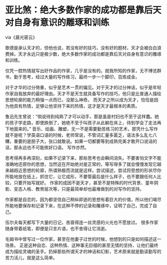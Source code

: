 # 亚比煞：绝大多数作家的成功都是靠后天对自身有意识的雕琢和训练

via《晨光密云》

歌德是承认天才的，但他也说，若没有好的技巧，没有好的题材，天才会被白白浪费掉。天才永远只是极少数，绝大多数作家的成功都是靠后天对自身有意识的雕琢和训练。 

仅凭一腔热情就写出好作品的作家，几乎是没有的。就我所知的作家，无不博览群书，勤于思考，经过大量的写作练习，最终一步一个脚印，百炼成金。 

对于才华的过分倚重，似乎是艺术一贯的偏见。对于天才的过分神话，似乎是年轻作家自我放弃的最好理由。天才不是天生就具备写作的技巧，他只是比普通人描绘思想轮廓的能力稍强一点而已，没那么神奇。 而天才之所以成为天才，恰恰是因为他具有热情，足够让他坚持下来的热情，这才是天才最根本的素质。 

鲁迅先生曾说：“倘说待到纯熟了才可以动手，那是虽是村妇也不至于这样蠢。她的孩子学走路，即使跌倒了，她绝不至于叫孩子从此躺在床上，待到学会了走法再下地面来的。” 音乐、绘画、雕塑，无一不是需要勤苦练习的艺术，那凭什么写作就不是呢？学英语口语的时候，老师常说，不管词汇量多匮乏，语法多么乱七八糟，重要的是胆子大，张口就敢说。如果一切都要等到成熟完美才敢开口说话的话，那永远也不可能练好口语。 写作亦然。 

思考得再多再深刻，如果不记录下来，那些思考也会瞬间消失。不要害怕文字不能准确地还原你的思想，当然这在开始绝对是正常的，等写得多了就会慢慢发现它越来越趋近思想的轮廓，所谓熟极而流就是这样。尝试描述，尝试将思想的形状尽你所能地放在纸上，抓住它，让它成形，不要管最后是什么样子，也不要跟任何人比较，只要开始写就好。 作家的成因不是天才，甚至不是特殊的时代背景、童年阴影、变态人格、教育层次等，只是最简单却也最难做到的对写作的坚持。 

作家都是自恋的，因为都坚信自己稍纵即逝的思想有着巨大的价值，所以他们竭尽所能地要保存和记录下来，在这种不停的记录和雕琢中，证明了自己，完成了自己。 

伍尔夫每天都写下大量的日记，吝啬得连一丝灵感的火光也不愿放过。 很多作家随身带着纸笔，即便是只言片语，也不舍得让它消逝。 

毛姆书中曾写过一位作家，甚至在他妻子过世的时候，他想到的只是如何描述这一场景。 正是这种自恋、这种热情、这种事无巨细的甚至无情的坚持，让他们最终成为描绘灵魂的圣手。扔掉那些所谓天才的神话和幻影，艺术原来就是勤读勤写的苦力活儿，就是这么简单。 